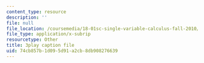 ```yaml
---
content_type: resource
description: ''
file: null
file_location: /coursemedia/18-01sc-single-variable-calculus-fall-2010/74cb857b1d095d91a2cb8db908276639_MK_0QHbUnIA.vtt
file_type: application/x-subrip
resourcetype: Other
title: 3play caption file
uid: 74cb857b-1d09-5d91-a2cb-8db908276639
---
```

